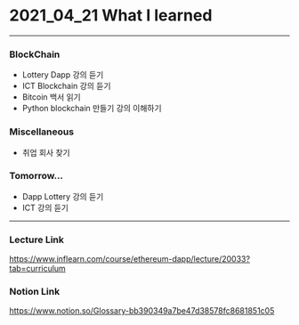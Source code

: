 # 2021_04_21 What I learned

-----

### BlockChain

* Lottery Dapp 강의 듣기
* ICT Blockchain 강의 듣기
* Bitcoin 백서 읽기
* Python blockchain 만들기 강의 이해하기

### Miscellaneous

* 취업 회사 찾기

### Tomorrow...

* Dapp Lottery 강의 듣기 
* ICT 강의 듣기
-----

### Lecture Link

<https://www.inflearn.com/course/ethereum-dapp/lecture/20033?tab=curriculum>
    
### Notion Link

<https://www.notion.so/Glossary-bb390349a7be47d38578fc8681851c05>